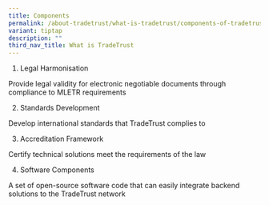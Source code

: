 ```yaml
---
title: Components
permalink: /about-tradetrust/what-is-tradetrust/components-of-tradetrust/
variant: tiptap
description: ""
third_nav_title: What is TradeTrust
---
```

<p></p><ol data-tight="true" class="tight"><li><p>Legal Harmonisation</p></li></ol><p>Provide legal validity for electronic negotiable documents through compliance to MLETR requirements</p><ol start="2" data-tight="true" class="tight"><li><p>Standards Development</p></li></ol><p>Develop international standards that TradeTrust complies to</p><ol start="3" data-tight="true" class="tight"><li><p>Accreditation Framework</p></li></ol><p>Certify technical solutions meet the requirements of the law</p><ol start="4" data-tight="true" class="tight"><li><p>Software Components</p></li></ol><p>A set of open-source software code that can easily integrate backend solutions to the TradeTrust network</p><p></p>